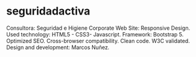 # seguridadactiva
Consultora: Seguridad e Higiene
Corporate Web Site: Responsive Design.
Used technology: HTML5 - CSS3- Javascript.
Framework: Bootstrap 5.
Optimized SEO.
Cross-browser compatibility.
Clean code.
W3C validated.
Design and development: Marcos Nuñez.
